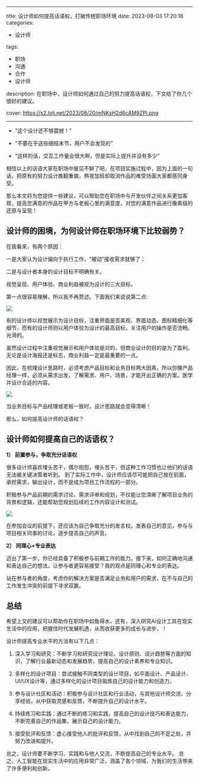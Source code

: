 
---
title: 设计师如何提高话语权，打破传统职场环境
date: 2023-08-03 17:20:16
categories:

  - 设计师

tags:
  - 职场
  - 沟通
  - 合作
  - 设计师
  
description: 在职场中，设计师如何通过自己的努力提高话语权，下文给了你几个很好的建议。

cover: https://s2.loli.net/2023/08/20/mNKsH2d6cAM9ZPi.png

---

- “这个设计还不够震撼！”

- “不要在乎这些细枝末节，用户不会发现的”

- “这样的话，交互工作量会很大啊，但是实际上提升并没有多少”

相信以上的话语大家在职场中屡见不鲜了吧，在项目实施过程中，因为上面的一句话，把原有的努力设计推翻重做，熬夜加班却取消作品的难受场面大家都感同身受。

那么本文将为您提供一些建议，可以帮助您在职场中与开发伙伴之间关系更加客观，提高您满意的作品在甲方与老板心里的满意度，对您的满意作品进行像素级的还原与呈现！

## 设计师的困境，为何设计师在职场环境下比较弱势？

在我看来，有两个原因：

一是大家认为设计偏向于执行工作，“被动”接收需求就够了；

二是与设计者本身的设计目标不明确有关。

视觉呈现、用户体验、商业利益被视为设计的三大目标。

第一点很容易理解，所以我不再赘述。下面我们来说说第二点:

![](https://s2.loli.net/2023/08/20/mNKsH2d6cAM9ZPi.png)

有的设计师以视觉展示为设计目标，注重界面是否美观、界面动态、图标精细化等细节，而有的设计师则以用户体验为设计的最高目标，关注用户的操作是否流畅。光滑的。

虽然设计过程中注重视觉展示和用户体验是对的，但商业设计的目的是为了盈利。无论是设计海报还是标志，商业利益一定是最重要的一点。

因此，在梳理设计思路时，必须考虑产品目标和业务目标两大因素，所以你像产品经理一样，必须从需求出发，了解需求、用户、场景，才能开出正确的方案。医学并设计合适的内容。

![](https://s2.loli.net/2023/08/20/Kbsl9OGXLy76kHJ.png)

当业务目标与产品经理或老板一致时，设计思路就会变得清晰！

那么，如何提高设计师的话语权？

## 设计师如何提高自己的话语权？

**1） 前置参与，争取充分话语权**

很多设计师喜欢埋头苦干，偶尔抱怨，埋头苦干，但这种工作习惯也让他们的话语无法被关键决策者听到。
到了实际工作中，设计师应该尽可能把自己放在前面，承担需求，输出设计，而不是成为项目工作流程的一部分。

积极参与产品前期的需求讨论、需求评审和规划，不仅能让您清晰了解项目业务的背景和逻辑，还能帮助您规划后续的工作内容设计和测试。

![](https://s2.loli.net/2023/08/20/hQbuKZSOT8Cvpqk.png)


在参加会议的前提下，还应该为自己争取充分的发言权。发表自己的意见，参与与项目相关同事的讨论，逐步提高自己的声音。

**2） 同理心+专业表达**

迈出了第一步，你已经具备了积极参与前期工作的能力。接下来，如何正确地沟通和表达自己的想法，让参与者更容易接受？我的观点是同理心和专业的表达。

站在参与者的角度，考虑你的解决方案是否满足业务和用户的需求，在不与自己的工作发生冲突的前提下寻求双赢。

## 总结

希望上文的建议可以帮助你在职场中如鱼得水，还有，深入研究Ai设计工具在现实生活中的应用，把握住时代发展机遇，从而收获更多的成长与进步，！

设计师提高专业水平的方法有以下几点：

1. 深入学习和研究：不断学习和研究设计理论、设计原则、设计趋势等方面的知识，了解行业最新动态和发展趋势，提高自己的设计素养和专业知识。

2. 多样化的设计项目：尝试接触不同类型的设计项目，如平面设计、产品设计、UI/UX设计等，通过多样化的设计项目锻炼自己的设计能力和创造力。

3. 参与设计社区和活动：积极参与设计社区和行业活动，与其他设计师交流、分享经验，从中获取灵感和反馈，不断提升自己的设计水平。

4. 持续练习和实践：通过不断的练习和实践，提高自己的设计技巧和表达能力，不断完善自己的作品集，展示自己的设计能力。

5. 接受批评和反馈：虚心接受他人的批评和反馈，从中找到自己的不足之处，并努力改进和提升。

总之，设计师要不断学习、实践和与他人交流，不断提高自己的专业水平。
总之，人工智能在现实生活中的应用非常广泛，涵盖了各个领域，为我们的生活带来了许多便利和创新。


